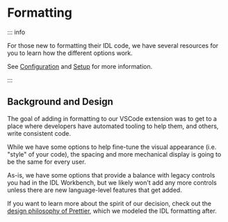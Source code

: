 # Formatting

::: info

For those new to formatting their IDL code, we have several resources for you to learn how the different options work.

See [Configuration](/code-comments/formatting/configuration.md) and [Setup](/code-comments/formatting/setup.md) for more information.

:::

## Background and Design

The goal of adding in formatting to our VSCode extension was to get to a place where developers have automated tooling to help them, and others, write consistent code.

While we have some options to help fine-tune the visual appearance (i.e. "style" of your code), the spacing and more mechanical display is going to be the same for every user.

As-is, we have some options that provide a balance with legacy controls you had in the IDL Workbench, but we likely won't add any more controls unless there are new language-level features that get added.

If you want to learn more about the spirit of our decision, check out the [design philosophy of Prettier](https://prettier.io/docs/en/option-philosophy), which we modeled the IDL formatting after.
